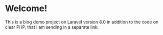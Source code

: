 # Welcome!

This is a blog demo project on Laravel version 8.0 in addition to the code on clear PHP, that i am sending in a separate link.

